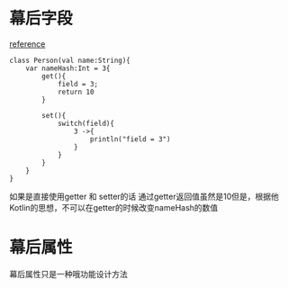 # 幕后字段 
[reference](https://blog.csdn.net/LXX_Believe/article/details/77759122)

````
class Person(val name:String){
    var nameHash:Int = 3{
        get(){
            field = 3;
            return 10
        }

        set(){
            switch(field){
                3 ->{
                    println("field = 3")
                }
            }
        }
    }
}
`````
如果是直接使用getter 和 setter的话 通过getter返回值虽然是10但是，根据他Kotlin的思想，不可以在getter的时候改变nameHash的数值

# 幕后属性
幕后属性只是一种哦功能设计方法